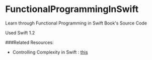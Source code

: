 # FunctionalProgrammingInSwift
Learn through Functional Programming in Swift Book's Source Code

Used Swift 1.2

###Related Resources:
* Controlling Complexity in Swift : [this](https://realm.io/news/andy-matuschak-controlling-complexity/ "this")
